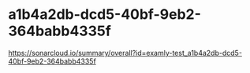 # a1b4a2db-dcd5-40bf-9eb2-364babb4335f
https://sonarcloud.io/summary/overall?id=examly-test_a1b4a2db-dcd5-40bf-9eb2-364babb4335f
